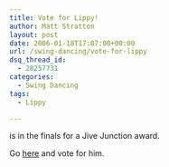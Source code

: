 ```yaml
---
title: Vote for Lippy!
author: Matt Stratton
layout: post
date: 2006-01-18T17:07:00+00:00
url: /swing-dancing/vote-for-lippy
dsq_thread_id:
  - 28257731
categories:
  - Swing Dancing
tags:
  - Lippy

---
```

is in the finals for a Jive Junction award.

Go [here][1] and vote for him.

 [1]: http://www.jivejunction.com/forum/viewtopic.php?t=2403